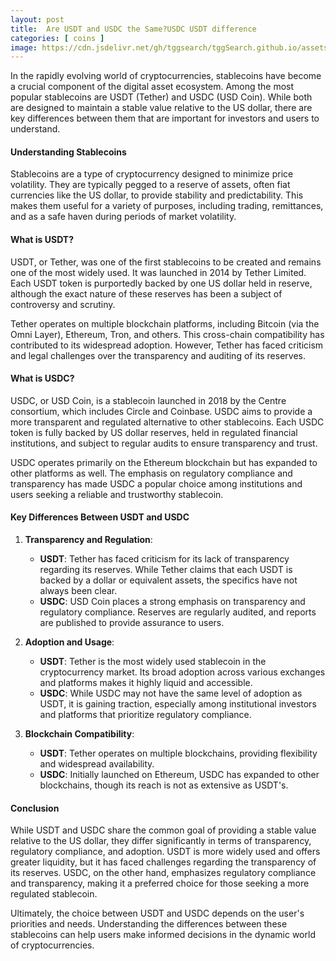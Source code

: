 ```yaml
---
layout: post
title:  Are USDT and USDC the Same?USDC USDT difference
categories: [ coins ]
image: https://cdn.jsdelivr.net/gh/tggsearch/tggSearch.github.io/assets/img/usdt-1.webp
---
```

In the rapidly evolving world of cryptocurrencies, stablecoins have become a crucial component of the digital asset ecosystem. Among the most popular stablecoins are USDT (Tether) and USDC (USD Coin). While both are designed to maintain a stable value relative to the US dollar, there are key differences between them that are important for investors and users to understand.

#### Understanding Stablecoins

Stablecoins are a type of cryptocurrency designed to minimize price volatility. They are typically pegged to a reserve of assets, often fiat currencies like the US dollar, to provide stability and predictability. This makes them useful for a variety of purposes, including trading, remittances, and as a safe haven during periods of market volatility.

#### What is USDT?

USDT, or Tether, was one of the first stablecoins to be created and remains one of the most widely used. It was launched in 2014 by Tether Limited. Each USDT token is purportedly backed by one US dollar held in reserve, although the exact nature of these reserves has been a subject of controversy and scrutiny.

Tether operates on multiple blockchain platforms, including Bitcoin (via the Omni Layer), Ethereum, Tron, and others. This cross-chain compatibility has contributed to its widespread adoption. However, Tether has faced criticism and legal challenges over the transparency and auditing of its reserves.

#### What is USDC?

USDC, or USD Coin, is a stablecoin launched in 2018 by the Centre consortium, which includes Circle and Coinbase. USDC aims to provide a more transparent and regulated alternative to other stablecoins. Each USDC token is fully backed by US dollar reserves, held in regulated financial institutions, and subject to regular audits to ensure transparency and trust.

USDC operates primarily on the Ethereum blockchain but has expanded to other platforms as well. The emphasis on regulatory compliance and transparency has made USDC a popular choice among institutions and users seeking a reliable and trustworthy stablecoin.

#### Key Differences Between USDT and USDC

1. **Transparency and Regulation**:
   - **USDT**: Tether has faced criticism for its lack of transparency regarding its reserves. While Tether claims that each USDT is backed by a dollar or equivalent assets, the specifics have not always been clear.
   - **USDC**: USD Coin places a strong emphasis on transparency and regulatory compliance. Reserves are regularly audited, and reports are published to provide assurance to users.

2. **Adoption and Usage**:
   - **USDT**: Tether is the most widely used stablecoin in the cryptocurrency market. Its broad adoption across various exchanges and platforms makes it highly liquid and accessible.
   - **USDC**: While USDC may not have the same level of adoption as USDT, it is gaining traction, especially among institutional investors and platforms that prioritize regulatory compliance.

3. **Blockchain Compatibility**:
   - **USDT**: Tether operates on multiple blockchains, providing flexibility and widespread availability.
   - **USDC**: Initially launched on Ethereum, USDC has expanded to other blockchains, though its reach is not as extensive as USDT's.

#### Conclusion

While USDT and USDC share the common goal of providing a stable value relative to the US dollar, they differ significantly in terms of transparency, regulatory compliance, and adoption. USDT is more widely used and offers greater liquidity, but it has faced challenges regarding the transparency of its reserves. USDC, on the other hand, emphasizes regulatory compliance and transparency, making it a preferred choice for those seeking a more regulated stablecoin.

Ultimately, the choice between USDT and USDC depends on the user's priorities and needs. Understanding the differences between these stablecoins can help users make informed decisions in the dynamic world of cryptocurrencies.